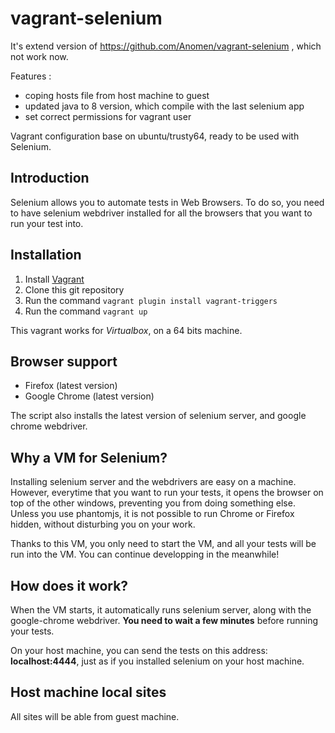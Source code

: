 # vagrant-selenium

It's extend version of https://github.com/Anomen/vagrant-selenium , which not work now.

Features :
- coping hosts file from host machine to guest
- updated java to 8 version, which compile with the last selenium app
- set correct permissions for vagrant user




Vagrant configuration base on ubuntu/trusty64, ready to be used with Selenium.

## Introduction

Selenium allows you to automate tests in Web Browsers. To do so, you need to have selenium webdriver installed for all the browsers that you want to run your test into.

## Installation

1. Install [Vagrant](https://www.vagrantup.com)
2. Clone this git repository
3. Run the command `vagrant plugin install vagrant-triggers`
4. Run the command `vagrant up`

This vagrant works for *Virtualbox*, on a 64 bits machine.

## Browser support

- Firefox (latest version)
- Google Chrome (latest version)

The script also installs the latest version of selenium server, and google chrome webdriver.

## Why a VM for Selenium?

Installing selenium server and the webdrivers are easy on a machine. However, everytime that you want to run your tests, it opens the browser on top of the other windows, preventing you from doing something else. Unless you use phantomjs, it is not possible to run Chrome or Firefox hidden, without disturbing you on your work.

Thanks to this VM, you only need to start the VM, and all your tests will be run into the VM. You can continue developping in the meanwhile!

## How does it work?

When the VM starts, it automatically runs selenium server, along with the google-chrome webdriver. **You need to wait a few minutes** before running your tests.

On your host machine, you can send the tests on this address: **localhost:4444**, just as if you installed selenium on your host machine.

## Host machine local sites

All sites will be able from guest machine.
